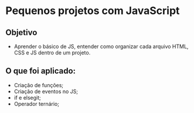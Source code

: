 # Pequenos projetos com JavaScript
## Objetivo

* Aprender o básico de JS, entender como organizar cada arquivo HTML, CSS e JS dentro de um projeto.

## O que foi aplicado:
* Criação de funções;
* Criação de eventos no JS;
* if e elsegit;
* Operador ternário;